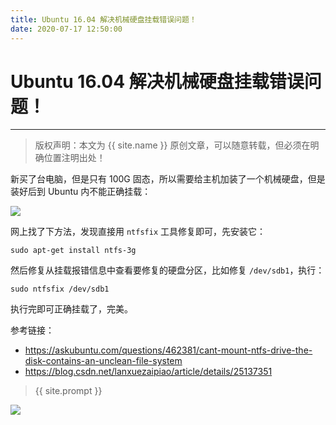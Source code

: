 ```yaml
---
title: Ubuntu 16.04 解决机械硬盘挂载错误问题！
date: 2020-07-17 12:50:00
---
```

# Ubuntu 16.04 解决机械硬盘挂载错误问题！
***
> 版权声明：本文为 {{ site.name }} 原创文章，可以随意转载，但必须在明确位置注明出处！

新买了台电脑，但是只有 100G 固态，所以需要给主机加装了一个机械硬盘，但是装好后到 Ubuntu 内不能正确挂载：

![](https://dlonng.oss-cn-shenzhen.aliyuncs.com/blog/ubable_access_yingpan.png)

网上找了下方法，发现直接用 `ntfsfix` 工具修复即可，先安装它：

```shell
sudo apt-get install ntfs-3g
```

然后修复从挂载报错信息中查看要修复的硬盘分区，比如修复 `/dev/sdb1`，执行：

```
sudo ntfsfix /dev/sdb1
```

执行完即可正确挂载了，完美。

参考链接：

- https://askubuntu.com/questions/462381/cant-mount-ntfs-drive-the-disk-contains-an-unclean-file-system
- https://blog.csdn.net/lanxuezaipiao/article/details/25137351


> {{ site.prompt }}



![](https://dlonng.oss-cn-shenzhen.aliyuncs.com/blog/dlonng_qrcode.jpg#pic_center)